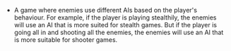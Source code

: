 
- A game where enemies use different AIs based on the player's behaviour. For example, if the player is playing stealthily, the enemies will use an AI that is more suited for stealth games. But if the player is going all in and shooting all the enemies, the enemies will use an AI that is more suitable for shooter games.